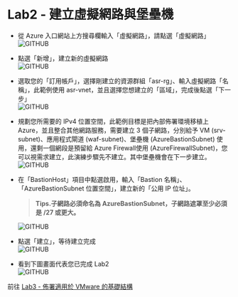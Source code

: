 # Lab2 - 建立虛擬網路與堡壘機

- 從 Azure 入口網站上方搜尋欄輸入「虛擬網路」，請點選「虛擬網路」<br>
  ![GITHUB](https://github.com/BrianHsing/Azure-Migrate/blob/master/vmware-asr/images/vnet-1.png "vnet-1")<br>
- 點選「新增」，建立新的虛擬網路<br>
  ![GITHUB](https://github.com/BrianHsing/Azure-Migrate/blob/master/vmware-asr/images/vnet-2.png "vnet-2")<br>
-  選取您的「訂用帳戶」，選擇剛建立的資源群組「asr-rg」、輸入虛擬網路「名稱」，此範例使用 asr-vnet，並且選擇您想建立的「區域」，完成後點選「下一步」<br>
  ![GITHUB](https://github.com/BrianHsing/Azure-Migrate/blob/master/vmware-asr/images/vnet-3.png "vnet-3")<br>
- 規劃您所需要的 IPv4 位置空間，此範例目標是把內部佈署環境移植上 Azure，並且整合其他網路服務，需要建立 3 個子網路，分別給予 VM (srv-subnet)、應用程式閘道 (waf-subnet)、堡壘機 (AzureBastionSubnet) 使用，還剩一個網段是預留給 Azure Firewall使用 (AzureFirewallSubnet)，您可以視需求建立，此演練步驟先不建立。其中堡壘機會在下一步建立。<br>
  ![GITHUB](https://github.com/BrianHsing/Azure-Migrate/blob/master/vmware-asr/images/vnet-4.png "vnet-4")<br>
- 在「BastionHost」項目中點選啟用，輸入「Bastion 名稱」、「AzureBastionSubnet 位置空間」，建立新的「公用 IP 位址」。<br>
  > **Tips.子網路必須命名為 AzureBastionSubnet，子網路遮罩至少必須是 /27 或更大。** <br>
  
  ![GITHUB](https://github.com/BrianHsing/Azure-Migrate/blob/master/vmware-asr/images/vnet-5.png "vnet-5")<br>
- 點選「建立」，等待建立完成<br>
  ![GITHUB](https://github.com/BrianHsing/Azure-Migrate/blob/master/vmware-asr/images/vnet-6.png "vnet-6")<br>
- 看到下圖畫面代表您已完成 Lab2<br>
  ![GITHUB](https://github.com/BrianHsing/Azure-Migrate/blob/master/vmware-asr/images/vnet-7.png "vnet-7")<br>

 前往 [Lab3 - 佈署適用於 VMware 的基礎結構](https://github.com/BrianHsing/Azure-Migrate/blob/master/vmware-asr/Lab3.md)<br>